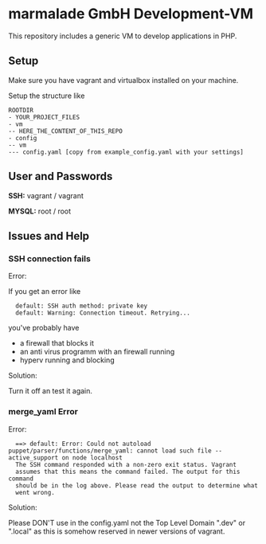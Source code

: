 # marmalade GmbH Development-VM
This repository includes a generic VM to develop applications in PHP.

## Setup

Make sure you have vagrant and virtualbox installed on your machine.

Setup the structure like

``` 
ROOTDIR
- YOUR_PROJECT_FILES
- vm
-- HERE_THE_CONTENT_OF_THIS_REPO
- config
-- vm
--- config.yaml [copy from example_config.yaml with your settings] 
``` 

## User and Passwords

__SSH:__ vagrant / vagrant

__MYSQL:__ root / root

## Issues and Help

### SSH connection fails

Error:

If you get an error like
``` 
  default: SSH auth method: private key
  default: Warning: Connection timeout. Retrying...
``` 
you've probably have

* a firewall that blocks it
* an anti virus programm with an firewall running
* hyperv running and blocking

Solution:

Turn it off an test it again.

### merge_yaml Error

Error:

``` 
  ==> default: Error: Could not autoload puppet/parser/functions/merge_yaml: cannot load such file -- active_support on node localhost
  The SSH command responded with a non-zero exit status. Vagrant
  assumes that this means the command failed. The output for this command
  should be in the log above. Please read the output to determine what
  went wrong.
```

Solution:

Please DON'T use in the config.yaml not the Top Level Domain ".dev" or ".local" as this is somehow reserved in newer versions of vagrant.

